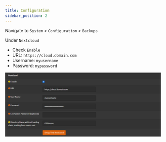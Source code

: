 ```yaml
---
title: Configuration
sidebar_position: 2
---
```


Navigate to `System` > `Configuration` > `Backups`

Under `Nextcloud`

- Check `Enable`
- URL: `https://cloud.domain.com`
- Username: `myusername`
- Password: `mypassword`

![nextcloud-config](img/nextcloud-config.png)

